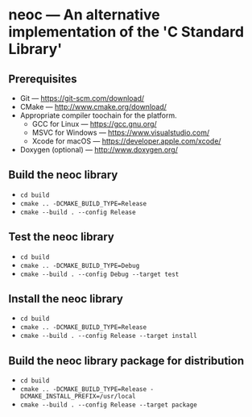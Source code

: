 # neoc — An alternative implementation of the 'C Standard Library'

## Prerequisites

- Git — https://git-scm.com/download/
- CMake — http://www.cmake.org/download/
- Appropriate compiler toochain for the platform.
  - GCC for Linux — https://gcc.gnu.org/
  - MSVC for Windows — https://www.visualstudio.com/
  - Xcode for macOS — https://developer.apple.com/xcode/
- Doxygen (optional) — http://www.doxygen.org/

## Build the neoc library

- `cd build`
- `cmake .. -DCMAKE_BUILD_TYPE=Release`
- `cmake --build . --config Release`

## Test the neoc library

- `cd build`
- `cmake .. -DCMAKE_BUILD_TYPE=Debug`
- `cmake --build . --config Debug --target test`

## Install the neoc library

- `cd build`
- `cmake .. -DCMAKE_BUILD_TYPE=Release`
- `cmake --build . --config Release --target install`

## Build the neoc library package for distribution

- `cd build`
- `cmake .. -DCMAKE_BUILD_TYPE=Release -DCMAKE_INSTALL_PREFIX=/usr/local`
- `cmake --build . --config Release --target package`

